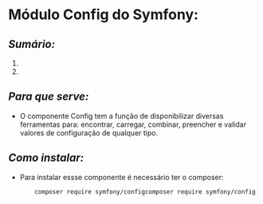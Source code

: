 # **Módulo Config do Symfony:**

## *Sumário:*
1.
2.


## *Para que serve:*

- O componente Config tem a função de disponibilizar diversas ferramentas para: encontrar, carregar, combinar, preencher e validar valores de configuração de qualquer tipo.

## *Como instalar:*

- Para instalar essse componente é necessário ter o composer:

    ~~~
        composer require symfony/configcomposer require symfony/config
    ~~~